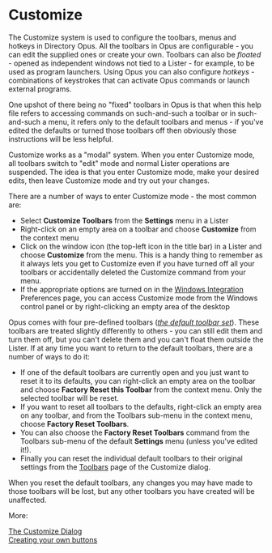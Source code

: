 # Customize

The Customize system is used to configure the toolbars, menus and hotkeys in Directory Opus. All the toolbars in Opus are configurable - you can edit the supplied ones or create your own. Toolbars can also be *floated* - opened as independent windows not tied to a Lister - for example, to be used as program launchers. Using Opus you can also configure *hotkeys -* combinations of keystrokes that can activate Opus commands or launch external programs.

One upshot of there being no "fixed" toolbars in Opus is that when this help file refers to accessing commands on such-and-such a toolbar or in such-and-such a menu, it refers only to the default toolbars and menus - if you've edited the defaults or turned those toolbars off then obviously those instructions will be less helpful.

Customize works as a "modal" system. When you enter Customize mode, all toolbars switch to "edit" mode and normal Lister operations are suspended. The idea is that you enter Customize mode, make your desired edits, then leave Customize mode and try out your changes.

There are a number of ways to enter Customize mode - the most common are:

- Select **Customize Toolbars** from the **Settings** menu in a Lister
- Right-click on an empty area on a toolbar and choose **Customize** from the context menu
- Click on the window icon (the top-left icon in the title bar) in a Lister and choose **Customize** from the menu. This is a handy thing to remember as it always lets you get to Customize even if you have turned off all your toolbars or accidentally deleted the Customize command from your menu.
- If the appropriate options are turned on in the [Windows Integration](preferences/preferences_categories/miscellaneous/windows_integration/RAEDME.md) Preferences page, you can access Customize mode from the Windows control panel or by right-clicking an empty area of the desktop

Opus comes with four pre-defined toolbars (*[the default toolbar set](basic_concepts/the_lister/toolbars/the_default_toolbars/RAEDME.md)*). These toolbars are treated slightly differently to others - you can still edit them and turn them off, but you can't delete them and you can't float them outside the Lister. If at any time you want to return to the default toolbars, there are a number of ways to do it:

- If one of the default toolbars are currently open and you just want to reset it to its defaults, you can right-click an empty area on the toolbar and choose **Factory Reset this Toolbar** from the context menu. Only the selected toolbar will be reset.
- If you want to reset all toolbars to the defaults, right-click an empty area on any toolbar, and from the Toolbars sub-menu in the context menu, choose **Factory Reset Toolbars**.
- You can also choose the **Factory Reset Toolbars** command from the Toolbars sub-menu of the default **Settings** menu (unless you've edited it!).
- Finally you can reset the individual default toolbars to their original settings from the [Toolbars](/Manual/customize/the_customize_dialog/toolbars.md) page of the Customize dialog.

When you reset the default toolbars, any changes you may have made to those toolbars will be lost, but any other toolbars you have created will be unaffected.

More:

[The Customize Dialog](/Manual/customize/the_customize_dialog/RAEDME.md)  
[Creating your own buttons](/Manual/customize/creating_your_own_buttons/RAEDME.md)  
